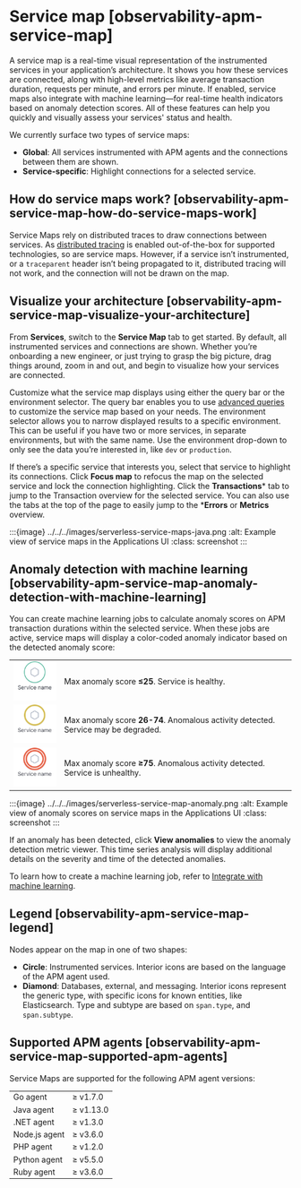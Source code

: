 # Service map [observability-apm-service-map]

A service map is a real-time visual representation of the instrumented services in your application’s architecture. It shows you how these services are connected, along with high-level metrics like average transaction duration, requests per minute, and errors per minute. If enabled, service maps also integrate with machine learning—for real-time health indicators based on anomaly detection scores. All of these features can help you quickly and visually assess your services' status and health.

We currently surface two types of service maps:

* **Global**: All services instrumented with APM agents and the connections between them are shown.
* **Service-specific**: Highlight connections for a selected service.


## How do service maps work? [observability-apm-service-map-how-do-service-maps-work]

Service Maps rely on distributed traces to draw connections between services. As [distributed tracing](https://www.elastic.co/guide/en/apm/guide/current/apm-distributed-tracing.html) is enabled out-of-the-box for supported technologies, so are service maps. However, if a service isn’t instrumented, or a `traceparent` header isn’t being propagated to it, distributed tracing will not work, and the connection will not be drawn on the map.


## Visualize your architecture [observability-apm-service-map-visualize-your-architecture]

From **Services**, switch to the **Service Map** tab to get started. By default, all instrumented services and connections are shown. Whether you’re onboarding a new engineer, or just trying to grasp the big picture, drag things around, zoom in and out, and begin to visualize how your services are connected.

Customize what the service map displays using either the query bar or the environment selector. The query bar enables you to use [advanced queries](../../../solutions/observability/apps/use-advanced-queries-on-application-data.md) to customize the service map based on your needs. The environment selector allows you to narrow displayed results to a specific environment. This can be useful if you have two or more services, in separate environments, but with the same name. Use the environment drop-down to only see the data you’re interested in, like `dev` or `production`.

If there’s a specific service that interests you, select that service to highlight its connections. Click **Focus map** to refocus the map on the selected service and lock the connection highlighting. Click the **Transactions*** tab to jump to the Transaction overview for the selected service. You can also use the tabs at the top of the page to easily jump to the ***Errors** or **Metrics** overview.

:::{image} ../../../images/serverless-service-maps-java.png
:alt: Example view of service maps in the Applications UI
:class: screenshot
:::


## Anomaly detection with machine learning [observability-apm-service-map-anomaly-detection-with-machine-learning]

You can create machine learning jobs to calculate anomaly scores on APM transaction durations within the selected service. When these jobs are active, service maps will display a color-coded anomaly indicator based on the detected anomaly score:

|  |  |
| --- | --- |
| ![APM green service](../../../images/serverless-green-service.png "") | Max anomaly score **≤25**. Service is healthy. |
| ![APM yellow service](../../../images/serverless-yellow-service.png "") | Max anomaly score **26-74**. Anomalous activity detected. Service may be degraded. |
| ![APM red service](../../../images/serverless-red-service.png "") | Max anomaly score **≥75**. Anomalous activity detected. Service is unhealthy. |

:::{image} ../../../images/serverless-service-map-anomaly.png
:alt: Example view of anomaly scores on service maps in the Applications UI
:class: screenshot
:::

If an anomaly has been detected, click **View anomalies** to view the anomaly detection metric viewer. This time series analysis will display additional details on the severity and time of the detected anomalies.

To learn how to create a machine learning job, refer to [Integrate with machine learning](../../../solutions/observability/apps/integrate-with-machine-learning.md).


## Legend [observability-apm-service-map-legend]

Nodes appear on the map in one of two shapes:

* **Circle**: Instrumented services. Interior icons are based on the language of the APM agent used.
* **Diamond**: Databases, external, and messaging. Interior icons represent the generic type, with specific icons for known entities, like Elasticsearch. Type and subtype are based on `span.type`, and `span.subtype`.


## Supported APM agents [observability-apm-service-map-supported-apm-agents]

Service Maps are supported for the following APM agent versions:

|  |  |
| --- | --- |
| Go agent | ≥ v1.7.0 |
| Java agent | ≥ v1.13.0 |
| .NET agent | ≥ v1.3.0 |
| Node.js agent | ≥ v3.6.0 |
| PHP agent | ≥ v1.2.0 |
| Python agent | ≥ v5.5.0 |
| Ruby agent | ≥ v3.6.0 |
